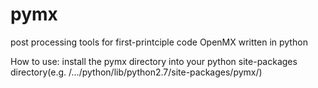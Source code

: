 # pymx
post processing tools for first-printciple code OpenMX written in python

How to use: install the pymx directory into your python site-packages directory(e.g. /.../python/lib/python2.7/site-packages/pymx/)

